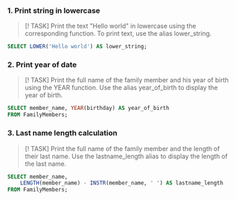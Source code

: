 ### 1. Print string in lowercase
> [! TASK]
> Print the text "Hello world" in lowercase using the corresponding function. To print text, use the alias lower_string.
```sql
SELECT LOWER('Hello world') AS lower_string;
```

### 2. Print year of date
> [! TASK]
> Print the full name of the family member and his year of birth using the YEAR function. Use the alias year_of_birth to display the year of birth.
```sql
SELECT member_name, YEAR(birthday) AS year_of_birth
FROM FamilyMembers;
```

### 3. Last name length calculation
> [! TASK]
> Print the full name of the family member and the length of their last name. Use the lastname_length alias to display the length of the last name.
```sql
SELECT member_name,
	LENGTH(member_name) - INSTR(member_name, ' ') AS lastname_length
FROM FamilyMembers;
```
